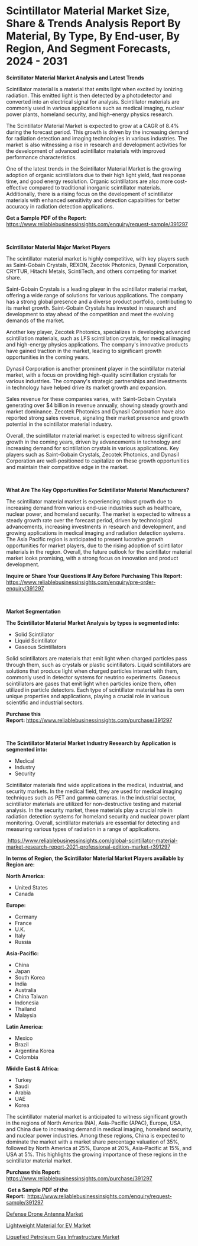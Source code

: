 <p><h1>Scintillator Material Market Size, Share & Trends Analysis Report By Material, By Type, By End-user, By Region, And Segment Forecasts, 2024 - 2031</h1></p><p><strong>Scintillator Material Market Analysis and Latest Trends</strong></p>
<p><p>Scintillator material is a material that emits light when excited by ionizing radiation. This emitted light is then detected by a photodetector and converted into an electrical signal for analysis. Scintillator materials are commonly used in various applications such as medical imaging, nuclear power plants, homeland security, and high-energy physics research.</p><p>The Scintillator Material Market is expected to grow at a CAGR of 8.4% during the forecast period. This growth is driven by the increasing demand for radiation detection and imaging technologies in various industries. The market is also witnessing a rise in research and development activities for the development of advanced scintillator materials with improved performance characteristics.</p><p>One of the latest trends in the Scintillator Material Market is the growing adoption of organic scintillators due to their high light yield, fast response time, and good energy resolution. Organic scintillators are also more cost-effective compared to traditional inorganic scintillator materials. Additionally, there is a rising focus on the development of scintillator materials with enhanced sensitivity and detection capabilities for better accuracy in radiation detection applications.</p></p>
<p><strong>Get a Sample PDF of the Report:&nbsp;</strong> <a href="https://www.reliablebusinessinsights.com/enquiry/request-sample/391297">https://www.reliablebusinessinsights.com/enquiry/request-sample/391297</a></p>
<p>&nbsp;</p>
<p><strong>Scintillator Material Major Market Players</strong></p>
<p><p>The scintillator material market is highly competitive, with key players such as Saint-Gobain Crystals, REXON, Zecotek Photonics, Dynasil Corporation, CRYTUR, Hitachi Metals, ScintiTech, and others competing for market share.</p><p>Saint-Gobain Crystals is a leading player in the scintillator material market, offering a wide range of solutions for various applications. The company has a strong global presence and a diverse product portfolio, contributing to its market growth. Saint-Gobain Crystals has invested in research and development to stay ahead of the competition and meet the evolving demands of the market.</p><p>Another key player, Zecotek Photonics, specializes in developing advanced scintillation materials, such as LFS scintillation crystals, for medical imaging and high-energy physics applications. The company's innovative products have gained traction in the market, leading to significant growth opportunities in the coming years.</p><p>Dynasil Corporation is another prominent player in the scintillator material market, with a focus on providing high-quality scintillation crystals for various industries. The company's strategic partnerships and investments in technology have helped drive its market growth and expansion.</p><p>Sales revenue for these companies varies, with Saint-Gobain Crystals generating over $4 billion in revenue annually, showing steady growth and market dominance. Zecotek Photonics and Dynasil Corporation have also reported strong sales revenue, signaling their market presence and growth potential in the scintillator material industry.</p><p>Overall, the scintillator material market is expected to witness significant growth in the coming years, driven by advancements in technology and increasing demand for scintillation crystals in various applications. Key players such as Saint-Gobain Crystals, Zecotek Photonics, and Dynasil Corporation are well-positioned to capitalize on these growth opportunities and maintain their competitive edge in the market.</p></p>
<p>&nbsp;</p>
<p><strong>What Are The Key Opportunities For Scintillator Material Manufacturers?</strong></p>
<p><p>The scintillator material market is experiencing robust growth due to increasing demand from various end-use industries such as healthcare, nuclear power, and homeland security. The market is expected to witness a steady growth rate over the forecast period, driven by technological advancements, increasing investments in research and development, and growing applications in medical imaging and radiation detection systems. The Asia Pacific region is anticipated to present lucrative growth opportunities for market players, due to the rising adoption of scintillator materials in the region. Overall, the future outlook for the scintillator material market looks promising, with a strong focus on innovation and product development.</p></p>
<p><strong>Inquire or Share Your Questions If Any Before Purchasing This Report:</strong> <a href="https://www.reliablebusinessinsights.com/enquiry/pre-order-enquiry/391297">https://www.reliablebusinessinsights.com/enquiry/pre-order-enquiry/391297</a></p>
<p>&nbsp;</p>
<p><strong>Market Segmentation</strong></p>
<p><strong>The Scintillator Material Market Analysis by types is segmented into:</strong></p>
<p><ul><li>Solid Scintillator</li><li>Liquid Scintillator</li><li>Gaseous Scintillators</li></ul></p>
<p><p>Solid scintillators are materials that emit light when charged particles pass through them, such as crystals or plastic scintillators. Liquid scintillators are solutions that produce light when charged particles interact with them, commonly used in detector systems for neutrino experiments. Gaseous scintillators are gases that emit light when particles ionize them, often utilized in particle detectors. Each type of scintillator material has its own unique properties and applications, playing a crucial role in various scientific and industrial sectors.</p></p>
<p><strong>Purchase this Report:&nbsp;</strong><a href="https://www.reliablebusinessinsights.com/purchase/391297">https://www.reliablebusinessinsights.com/purchase/391297</a></p>
<p>&nbsp;</p>
<p><strong>The Scintillator Material Market Industry Research by Application is segmented into:</strong></p>
<p><ul><li>Medical</li><li>Industry</li><li>Security</li></ul></p>
<p><p>Scintillator materials find wide applications in the medical, industrial, and security markets. In the medical field, they are used for medical imaging techniques such as PET and gamma cameras. In the industrial sector, scintillator materials are utilized for non-destructive testing and material analysis. In the security market, these materials play a crucial role in radiation detection systems for homeland security and nuclear power plant monitoring. Overall, scintillator materials are essential for detecting and measuring various types of radiation in a range of applications.</p></p>
<p><a href="https://www.reliablebusinessinsights.com/global-scintillator-material-market-research-report-2021-professional-edition-market-r391297">&nbsp;https://www.reliablebusinessinsights.com/global-scintillator-material-market-research-report-2021-professional-edition-market-r391297</a></p>
<p><strong>In terms of Region, the Scintillator Material Market Players available by Region are:</strong></p>
<p>
    <p> <strong> North America: </strong>
        <ul>
            <li>United States</li>
            <li>Canada</li>
        </ul>
        </p> 
    <p> <strong> Europe: </strong>
        <ul>
            <li>Germany</li>
            <li>France</li>
            <li>U.K.</li>
            <li>Italy</li>
            <li>Russia</li>
        </ul>
        </p> 
    <p> <strong> Asia-Pacific: </strong>
        <ul>
            <li>China</li>
            <li>Japan</li>
            <li>South Korea</li>
            <li>India</li>
            <li>Australia</li>
            <li>China Taiwan</li>
            <li>Indonesia</li>
            <li>Thailand</li>
            <li>Malaysia</li>
        </ul>
        </p> 
    <p> <strong> Latin America: </strong>
        <ul>
            <li>Mexico</li>
            <li>Brazil</li>
            <li>Argentina Korea</li>
            <li>Colombia</li>
        </ul>
        </p> 
    <p> <strong> Middle East & Africa: </strong>
        <ul>
            <li>Turkey</li>
            <li>Saudi</li>
            <li>Arabia</li>
            <li>UAE</li>
            <li>Korea</li>
        </ul>
    </p>
    </p>
<p><p>The scintillator material market is anticipated to witness significant growth in the regions of North America (NA), Asia-Pacific (APAC), Europe, USA, and China due to increasing demand in medical imaging, homeland security, and nuclear power industries. Among these regions, China is expected to dominate the market with a market share percentage valuation of 35%, followed by North America at 25%, Europe at 20%, Asia-Pacific at 15%, and USA at 5%. This highlights the growing importance of these regions in the scintillator material market.</p></p>
<p><strong>Purchase this Report: </strong><a href="https://www.reliablebusinessinsights.com/purchase/391297">https://www.reliablebusinessinsights.com/purchase/391297</a></p>
<p>&nbsp;<strong>Get a Sample PDF of the Report:&nbsp;&nbsp;</strong><a href="https://www.reliablebusinessinsights.com/enquiry/request-sample/391297">https://www.reliablebusinessinsights.com/enquiry/request-sample/391297</a></p>
<p><strong></strong></p>
<p><p><a href="https://github.com/sofayahoo2023/Market-Research-Report-List-4/blob/main/defense-drone-antenna-market.md">Defense Drone Antenna Market</a></p><p><a href="https://github.com/wwwkeltoum/Market-Research-Report-List-3/blob/main/lightweight-material-for-ev-market.md">Lightweight Material for EV Market</a></p><p><a href="https://github.com/joannesouthgate/Market-Research-Report-List-3/blob/main/liquefied-petroleum-gas-infrastructure-market.md">Liquefied Petroleum Gas Infrastructure Market</a></p></p>